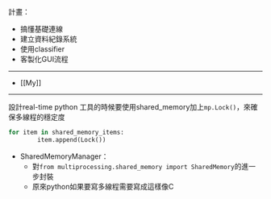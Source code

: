計畫：
- 搞懂基礎連線
- 建立資料紀錄系統
- 使用classifier
- 客製化GUI流程

---
- [[My]]

---
設計real-time python 工具的時候要使用shared_memory加上`mp.Lock()`，來確保多線程的穩定度
```python
for item in shared_memory_items:
        item.append(Lock())
```


- SharedMemoryManager：
	- 對`from multiprocessing.shared_memory import SharedMemory`的進一步封裝
	- 原來python如果要寫多線程需要寫成這樣像C